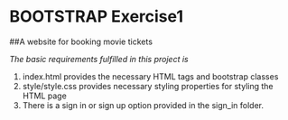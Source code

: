 # BOOTSTRAP Exercise1

##A website for booking movie tickets

*The basic requirements fulfilled in this project is*
1. index.html provides the necessary HTML tags and bootstrap classes
2. style/style.css provides necessary styling properties for styling the HTML page
3. There is a sign in or sign up option provided in the sign_in folder.




